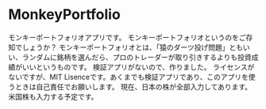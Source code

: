 # MonkeyPortfolio
モンキーポートフォリオアプリです。
モンキーポートフォリオというのをご存知でしょうか？
モンキーポートフォリオとは、「猿のダーツ投げ問題」ともいい、ランダムに銘柄を選んだら、プロのトレーダーが取り引きするよりも投資成績がいいというものです。
検証アプリがないので、作りました。
ライセンスがないですが、MIT Lisenceです。あくまでも検証アプリであり、このアプリを使うときは自己責任でお願いします。
現在、日本の株が全部入力してあります。米国株も入力する予定です。
